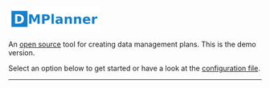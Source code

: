 ![Logo](/resources/dmp_logo.png)

An [open source](https://github.com/arcticlcc/dmplanner) tool for
creating data management plans. This is the demo version.

Select an option below to get started or have a look at the
[configuration file](data.json).

---